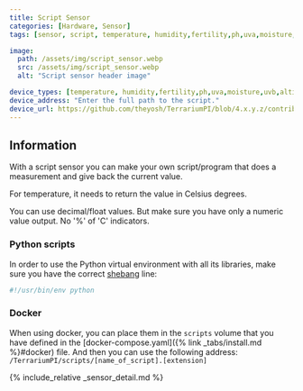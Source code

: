 ```yaml
---
title: Script Sensor
categories: [Hardware, Sensor]
tags: [sensor, script, temperature, humidity,fertility,ph,uva,moisture,uvb,altitude,co2,distance,uvi,pressure,light]

image:
  path: /assets/img/script_sensor.webp
  src: /assets/img/script_sensor.webp
  alt: "Script sensor header image"

device_types: [temperature, humidity,fertility,ph,uva,moisture,uvb,altitude,co2,distance,uvi,pressure,light]
device_address: "Enter the full path to the script."
device_url: https://github.com/theyosh/TerrariumPI/blob/4.x.y.z/contrib/script_sensor.py
---
```


## Information

With a script sensor you can make your own script/program that does a measurement and give back the current value.

For temperature, it needs to return the value in Celsius degrees.

You can use decimal/float values. But make sure you have only a numeric value output. No '%' of 'C' indicators.

### Python scripts

In order to use the Python virtual environment with all its libraries, make sure you have the correct [shebang](https://en.wikipedia.org/wiki/Shebang_(Unix)) line:

```bash
#!/usr/bin/env python
```

### Docker

When using docker, you can place them in the `scripts` volume that you have defined in the [docker-compose.yaml]({% link _tabs/install.md %}#docker) file. And then you can use the following address: `/TerrariumPI/scripts/[name_of_script].[extension]`

{% include_relative _sensor_detail.md %}
